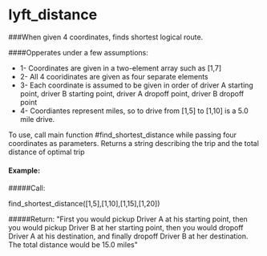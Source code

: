 lyft_distance
=============

###When given 4 coordinates, finds shortest logical route.  

####Opperates under a few assumptions:
* 1- Coordinates are given in a two-element array such as [1,7]
* 2- All 4 cooridinates are given as four separate elements
* 3- Each coordinate is assumed to be given in order of driver A starting point, driver B starting point, driver A dropoff point, driver B dropoff point
* 4- Coordiantes represent miles, so to drive from [1,5] to [1,10] is a 5.0 mile drive.


To use, call main function #find_shortest_distance while passing four coordinates as parameters.
Returns a string describing the trip and the total distance of optimal trip

#### Example: 

#####Call:

find_shortest_distance([1,5],[1,10],[1,15],[1,20])

#####Return:
"First you would pickup Driver A at his starting point, then you would pickup Driver B at her starting point, then you would dropoff Driver A at his destination, and finally dropoff Driver B at her destination.  The total distance would be 15.0 miles"



